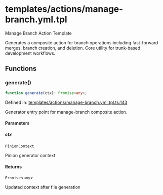# templates/actions/manage-branch.yml.tpl

Manage Branch Action Template

Generates a composite action for branch operations including fast-forward merges,
branch creation, and deletion. Core utility for trunk-based development workflows.

## Functions

### generate()

```ts
function generate(ctx): Promise<any>;
```

Defined in: [templates/actions/manage-branch.yml.tpl.ts:143](https://github.com/jamesvillarrubia/pipecraft/blob/4c8257c45ffc880272b225e3f335e5026e96be2e/src/templates/actions/manage-branch.yml.tpl.ts#L143)

Generator entry point for manage-branch composite action.

#### Parameters

##### ctx

`PinionContext`

Pinion generator context

#### Returns

`Promise`\<`any`\>

Updated context after file generation
